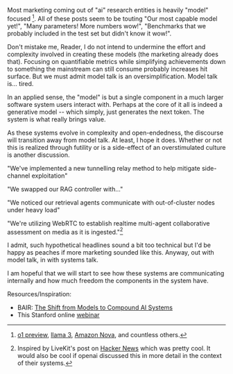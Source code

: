 Most marketing coming out of "ai" research entities is heavily
"model" focused [^1]. All of these posts seem to be touting "Our most capable model yet!",
"Many parameters! More numbers wow!", "Benchmarks that we probably included in the test set but didn't know it wow!".

Don't mistake me, Reader, I do not intend to undermine the effort and complexity involved in creating these models (the marketing already does that).
Focusing on quantifiable metrics while simplifying achievements down to something the mainstream can still consume
probably increases hit surface. But we must admit model talk is an oversimplification. Model talk is... tired.

In an applied sense, the "model" is but a single component in a much larger software system
users interact with. Perhaps at the core of it all is indeed a generative model -- which simply,
just generates the next token. The system is what really brings value.

As these systems evolve in complexity and open-endedness, the discourse will transition away
from model talk. At least, I hope it does. Whether or not this is realized through futility or is a
side-effect of an overstimulated culture is another discussion.

"We've implemented a new tunnelling relay method to help mitigate side-channel exploitation"

"We swapped our RAG controller with..."

"We noticed our retrieval agents communicate with out-of-cluster nodes under heavy load"

"We're utilizing WebRTC to establish realtime multi-agent collaborative assessment on media as it is ingested."[^2]

I admit, such hypothetical headlines sound a bit too technical but I'd be happy as peaches if more
marketing sounded like this. Anyway, out with model talk, in with systems talk.

I am hopeful that we will start to see how these systems are communicating internally and how much freedom
the components in the system have.

Resources/Inspiration:

- BAIR: [The Shift from Models to Compound AI Systems](https://bair.berkeley.edu/blog/2024/02/18/compound-ai-systems/)
- This Stanford online [webinar](https://www.youtube.com/watch?v=vRTcE19M-KE)

[^1]: [o1 preview](tab:https://openai.com/index/introducing-openai-o1-preview/), [llama 3](tab:https://ai.meta.com/blog/meta-llama-3/), [Amazon Nova](tab:https://aws.amazon.com/blogs/aws/introducing-amazon-nova-frontier-intelligence-and-industry-leading-price-performance/), and countless others.

[^2]: Inspired by LiveKit's post on [Hacker News](https://news.ycombinator.com/item?id=41743327) which was pretty cool. It would also be cool if openai discussed this in more detail in the context of their systems.
